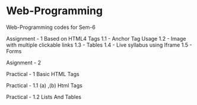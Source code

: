 # Web-Programming
Web-Programming codes for Sem-6

Assignment - 1 
Based on HTML4 Tags
1.1 - Anchor Tag Usage
1.2 - Image with multiple clickable links
1.3 - Tables
1.4 - Live syllabus using Iframe 
1.5 - Forms

Asignment - 2


Practical - 1
Basic HTML Tags

Practical - 1.1 (a) ,(b)
Html Tags

Practical - 1.2
Lists And Tables
